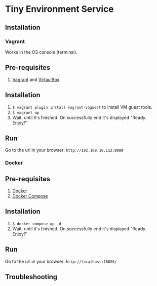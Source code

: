 Tiny Environment Service
========================



Installation
------------

### Vagrant

Works in the OS console (terminal).

Pre-requisites
---------------
1. [Vagrant](https://www.vagrantup.com/downloads.html) and [VirtaulBox](https://www.virtualbox.org/wiki/Downloads).


Installation
-------------
1. `$ vagrant plugin install vagrant-vbguest` to install VM guest tools.
1. `$ vagrant up`
1. Wait, until it's finished. On successfully end it's displayed "Ready. Enjoy!"

Run
----
Go to the url in your browser: `http://192.168.10.112:8080`


### Docker

Pre-requisites
---------------
1. [Docker](https://docs.docker.com/install/)
1. [Docker Compose](https://docs.docker.com/compose/install/)


Installation
-------------
1. `$ docker-compose up -d`
1. Wait, until it's finished. On successfully end it's displayed "Ready. Enjoy!"


Run
----
Go to the url in your browser: `http://localhost:18080/`


Troubleshooting
----------------
